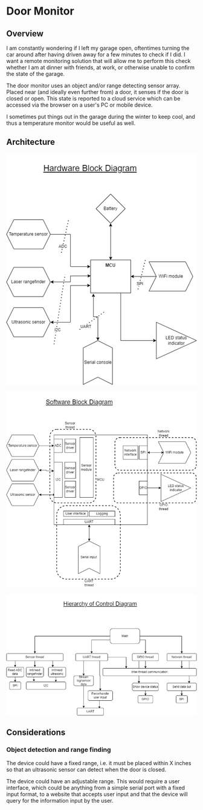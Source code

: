 # Door Monitor

## Overview

I am constantly wondering if I left my garage open, oftentimes turning the car
around after having driven away for a few minutes to check if I did. I want a 
remote monitoring solution that will allow me to perform this check whether I am
at dinner with friends, at work, or otherwise unable to confirm the state of the
garage.

The door monitor uses an object and/or range detecting sensor array. Placed near
(and ideally even further from) a door, it senses if the door is closed or open.
This state is reported to a cloud service which can be accessed via the browser
on a user's PC or mobile device. 

I sometimes put things out in the garage during the winter to keep cool, and
thus a temperature monitor would be useful as well. 

## Architecture

![](ex1_hw_block_diagram.png)

![](ex1_sw_block_diagram.png)

![](ex1_hoc_diagram.png)

## Considerations

### Object detection and range finding

The device could have a fixed range, i.e. it must be placed within X inches so
that an ultrasonic sensor can detect when the door is closed.

The device could have an adjustable range. This would require a user interface,
which could be anything from a simple serial port with a fixed input format,
to a website that accepts user input and that the device will query for the
information input by the user. 